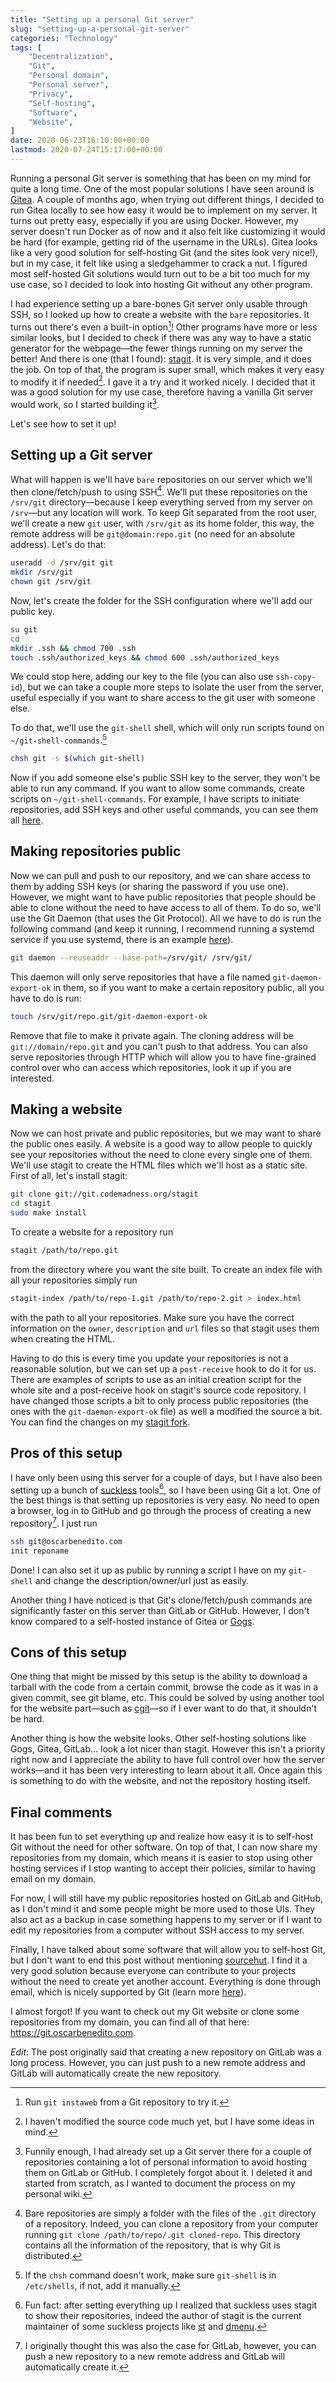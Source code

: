 ```yaml
---
title: "Setting up a personal Git server"
slug: "setting-up-a-personal-git-server"
categories: "Technology"
tags: [
    "Decentralization",
    "Git",
    "Personal domain",
    "Personal server",
    "Privacy",
    "Self-hosting",
    "Software",
    "Website",
]
date: 2020-06-23T16:10:00+00:00
lastmod: 2020-07-24T15:17:00+00:00
---
```


Running a personal Git server is something that has been on my mind for quite a
long time. One of the most popular solutions I have seen around is
[Gitea][gitea]. A couple of months ago, when trying out different things, I
decided to run Gitea locally to see how easy it would be to implement on my
server. It turns out pretty easy, especially if you are using Docker. However,
my server doesn't run Docker as of now and it also felt like customizing it
would be hard (for example, getting rid of the username in the URLs). Gitea
looks like a very good solution for self-hosting Git (and the sites look very
nice!), but in my case, it felt like using a sledgehammer to crack a nut. I
figured most self-hosted Git solutions would turn out to be a bit too much for
my use case, so I decided to look into hosting Git without any other program.

I had experience setting up a bare-bones Git server only usable through SSH, so
I looked up how to create a website with the `bare` repositories. It turns out
there's even a built-in option[^giw]! Other programs have more or less similar
looks, but I decided to check if there was any way to have a static generator
for the webpage—the fewer things running on my server the better! And there is
one (that I found): [stagit][stagit]. It is very simple, and it does the job. On
top of that, the program is super small, which makes it very easy to modify it
if needed[^mods]. I gave it a try and it worked nicely. I decided that it was a
good solution for my use case, therefore having a vanilla Git server would work,
so I started building it[^already].

[^giw]: Run `git instaweb` from a Git repository to try it.

[^mods]: I haven't modified the source code much yet, but I have some ideas in
  mind.

[^already]: Funnily enough, I had already set up a Git server there for a couple
  of repositories containing a lot of personal information to avoid hosting them
  on GitLab or GitHub. I completely forgot about it. I deleted it and started
  from scratch, as I wanted to document the process on my personal wiki.

Let's see how to set it up!

## Setting up a Git server

What will happen is we'll have `bare` repositories on our server which we'll
then clone/fetch/push to using SSH[^bare]. We'll put these repositories on the
`/srv/git` directory—because I keep everything served from my server on
`/srv`—but any location will work. To keep Git separated from the root user,
we'll create a new `git` user, with `/srv/git` as its home folder, this way, the
remote address will be `git@domain:repo.git` (no need for an absolute address).
Let's do that:

[^bare]: Bare repositories are simply a folder with the files of the `.git`
  directory of a repository. Indeed, you can clone a repository from your
  computer running `git clone /path/to/repo/.git cloned-repo`. This directory
  contains all the information of the repository, that is why Git is
  distributed.

```sh
useradd -d /srv/git git
mkdir /srv/git
chown git /srv/git
```

Now, let's create the folder for the SSH configuration where we'll add our
public key.

```sh
su git
cd
mkdir .ssh && chmod 700 .ssh
touch .ssh/authorized_keys && chmod 600 .ssh/authorized_keys
```

We could stop here, adding our key to the file (you can also use `ssh-copy-id`),
but we can take a couple more steps to isolate the user from the server, useful
especially if you want to share access to the git user with someone else.

To do that, we'll use the `git-shell` shell, which will only run scripts found
on `~/git-shell-commands`.[^issue]

[^issue]: If the `chsh` command doesn't work, make sure `git-shell` is in
  `/etc/shells`, if not, add it manually.

```sh
chsh git -s $(which git-shell)
```

Now if you add someone else's public SSH key to the server, they won't be able
to run any command. If you want to allow some commands, create scripts on
`~/git-shell-commands`. For example, I have scripts to initiate repositories,
add SSH keys and other useful commands, you can see them all [here][gsc].

## Making repositories public

Now we can pull and push to our repository, and we can share access to them by
adding SSH keys (or sharing the password if you use one). However, we might want
to have public repositories that people should be able to clone without the need
to have access to all of them. To do so, we'll use the Git Daemon (that uses the
Git Protocol). All we have to do is run the following command (and keep it
running, I recommend running a systemd service if you use systemd, there is an
example [here][prot-doc]).

```sh
git daemon --reuseaddr --base-path=/srv/git/ /srv/git/
```

This daemon will only serve repositories that have a file named
`git-daemon-export-ok` in them, so if you want to make a certain repository
public, all you have to do is run:

```sh
touch /srv/git/repo.git/git-daemon-export-ok
```

Remove that file to make it private again. The cloning address will be
`git://domain/repo.git` and you can't push to that address. You can also serve
repositories through HTTP which will allow you to have fine-grained control over
who can access which repositories, look it up if you are interested.

## Making a website

Now we can host private and public repositories, but we may want to share the
public ones easily. A website is a good way to allow people to quickly see your
repositories without the need to clone every single one of them. We'll use
stagit to create the HTML files which we'll host as a static site. First of all,
let's install stagit:

```sh
git clone git://git.codemadness.org/stagit
cd stagit
sudo make install
```

To create a website for a repository run

```sh
stagit /path/to/repo.git
```

from the directory where you want the site built. To create an index file with
all your repositories simply run

```sh
stagit-index /path/to/repo-1.git /path/to/repo-2.git > index.html
```

with the path to all your repositories. Make sure you have the correct
information on the `owner`, `description` and `url` files so that stagit uses
them when creating the HTML.

Having to do this is every time you update your repositories is not a reasonable
solution, but we can set up a `post-receive` hook to do it for us. There are
examples of scripts to use as an initial creation script for the whole site and
a post-receive hook on stagit's source code repository. I have changed those
scripts a bit to only process public repositories (the ones with the
`git-daemon-export-ok` file) as well a modified the source a bit. You can find
the changes on my [stagit fork][sg-fork].

## Pros of this setup

I have only been using this server for a couple of days, but I have also been
setting up a bunch of [suckless][sl] tools[^ff], so I have been using Git a lot.
One of the best things is that setting up repositories is very easy. No need to
open a browser, log in to GitHub and go through the process of creating a new
repository[^gl]. I just run

[^ff]: Fun fact: after setting everything up I realized that suckless uses
  stagit to show their repositories, indeed the author of stagit is the current
  maintainer of some suckless projects like [st][st] and [dmenu][dmenu].

[^gl]: I originally thought this was also the case for GitLab, however, you can
  push a new repository to a new remote address and GitLab will automatically
  create it.

```sh
ssh git@oscarbenedito.com
init reponame
```

Done! I can also set it up as public by running a script I have on my
`git-shell` and change the description/owner/url just as easily.

Another thing I have noticed is that Git's clone/fetch/push commands are
significantly faster on this server than GitLab or GitHub. However, I don't know
compared to a self-hosted instance of Gitea or [Gogs][gogs].

## Cons of this setup

One thing that might be missed by this setup is the ability to download a
tarball with the code from a certain commit, browse the code as it was in a
given commit, see git blame, etc. This could be solved by using another tool for
the website part—such as [cgit][cgit]—so if I ever want to do that, it shouldn't
be hard.

Another thing is how the website looks. Other self-hosting solutions like Gogs,
Gitea, GitLab... look a lot nicer than stagit. However this isn't a priority
right now and I appreciate the ability to have full control over how the server
works—and it has been very interesting to learn about it all. Once again this is
something to do with the website, and not the repository hosting itself.

## Final comments

It has been fun to set everything up and realize how easy it is to self-host Git
without the need for other software. On top of that, I can now share my
repositories from my domain, which means it is easier to stop using other
hosting services if I stop wanting to accept their policies, similar to having
email on my domain.

For now, I will still have my public repositories hosted on GitLab and GitHub,
as I don't mind it and some people might be more used to those UIs. They also
act as a backup in case something happens to my server or if I want to edit my
repositories from a computer without SSH access to my server.

Finally, I have talked about some software that will allow you to self-host Git,
but I don't want to end this post without mentioning [sourcehut][sh]. I find it
a very good solution because everyone can contribute to your projects without
the need to create yet another account. Everything is done through email, which
is nicely supported by Git (learn more [here][g-email]).

I almost forgot! If you want to check out my Git website or clone some
repositories from my domain, you can find all of that here:
<https://git.oscarbenedito.com>.

*Edit*: The post originally said that creating a new repository on GitLab was a
long process. However, you can just push to a new remote address and GitLab will
automatically create the new repository.


[cgit]: <https://git.zx2c4.com/cgit/about/> "cgit's information"
[dmenu]: <https://tools.suckless.org/dmenu/> "dmenu"
[g-email]: <https://git-send-email.io/> "Learn to use email with Git!"
[gitea]: <https://gitea.io> "Gitea"
[gogs]: <https://gogs.io> "Gogs"
[gsc]: <https://git.oscarbenedito.com/git-shell-commands/> "git-shell-commands — git.oscarbenedito.com"
[prot-doc]: <https://git-scm.com/book/en/v2/Git-on-the-Server-Git-Daemon> "Git Daemon — Git"
[sg-fork]: <https://git.oscarbenedito.com/stagit/> "stagit — git.oscarbenedito.com"
[sh]: <https://sourcehut.org/> "Sourcehut"
[sl]: <https://suckless.org> "Suckless"
[st]: <https://st.suckless.org/> "st"
[stagit]: <https://codemadness.org/stagit.html> "Stagit blog post — codemadness.org"
